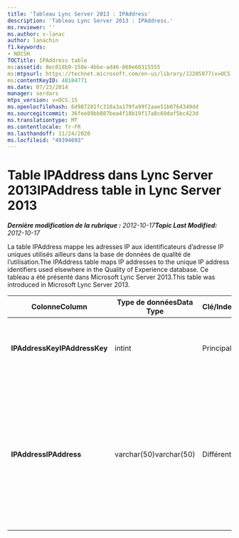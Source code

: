 ```yaml
---
title: 'Tableau Lync Server 2013 : IPAddress'
description: 'Tableau Lync Server 2013 : IPAddress.'
ms.reviewer: ''
ms.author: v-lanac
author: lanachin
f1.keywords:
- NOCSH
TOCTitle: IPAddress table
ms:assetid: 8ec018b9-158e-4bbe-ad46-869e60315555
ms:mtpsurl: https://technet.microsoft.com/en-us/library/JJ205077(v=OCS.15)
ms:contentKeyID: 48184771
ms.date: 07/23/2014
manager: serdars
mtps_version: v=OCS.15
ms.openlocfilehash: 6d987281fc310a3a179fa99f2aae51b0764349dd
ms.sourcegitcommit: 36fee89bb887bea4f18b19f17a8c69daf5bc423d
ms.translationtype: MT
ms.contentlocale: fr-FR
ms.lasthandoff: 11/24/2020
ms.locfileid: "49394693"
---
```

# <a name="ipaddress-table-in-lync-server-2013"></a><span data-ttu-id="ce084-103">Table IPAddress dans Lync Server 2013</span><span class="sxs-lookup"><span data-stu-id="ce084-103">IPAddress table in Lync Server 2013</span></span>

<div data-xmlns="http://www.w3.org/1999/xhtml">

<div class="topic" data-xmlns="http://www.w3.org/1999/xhtml" data-msxsl="urn:schemas-microsoft-com:xslt" data-cs="https://msdn.microsoft.com/">

<div data-asp="https://msdn2.microsoft.com/asp">



</div>

<div id="mainSection">

<div id="mainBody"><span data-ttu-id="ce084-104">

<span> </span></span><span class="sxs-lookup"><span data-stu-id="ce084-104">

<span> </span></span></span>

<span data-ttu-id="ce084-105">_**Dernière modification de la rubrique :** 2012-10-17_</span><span class="sxs-lookup"><span data-stu-id="ce084-105">_**Topic Last Modified:** 2012-10-17_</span></span>

<span data-ttu-id="ce084-106">La table IPAddress mappe les adresses IP aux identificateurs d’adresse IP uniques utilisés ailleurs dans la base de données de qualité de l’utilisation.</span><span class="sxs-lookup"><span data-stu-id="ce084-106">The IPAddress table maps IP addresses to the unique IP address identifiers used elsewhere in the Quality of Experience database.</span></span> <span data-ttu-id="ce084-107">Ce tableau a été présenté dans Microsoft Lync Server 2013.</span><span class="sxs-lookup"><span data-stu-id="ce084-107">This table was introduced in Microsoft Lync Server 2013.</span></span>


<table>
<colgroup>
<col style="width: 25%" />
<col style="width: 25%" />
<col style="width: 25%" />
<col style="width: 25%" />
</colgroup>
<thead>
<tr class="header">
<th><span data-ttu-id="ce084-108"><strong>Colonne</strong></span><span class="sxs-lookup"><span data-stu-id="ce084-108"><strong>Column</strong></span></span></th>
<th><span data-ttu-id="ce084-109"><strong>Type de données</strong></span><span class="sxs-lookup"><span data-stu-id="ce084-109"><strong>Data Type</strong></span></span></th>
<th><span data-ttu-id="ce084-110"><strong>Clé/Index</strong></span><span class="sxs-lookup"><span data-stu-id="ce084-110"><strong>Key/Index</strong></span></span></th>
<th><span data-ttu-id="ce084-111"><strong>Details</strong></span><span class="sxs-lookup"><span data-stu-id="ce084-111"><strong>Details</strong></span></span></th>
</tr>
</thead>
<tbody>
<tr class="odd">
<td><p><span data-ttu-id="ce084-112"><strong>IPAddressKey</strong></span><span class="sxs-lookup"><span data-stu-id="ce084-112"><strong>IPAddressKey</strong></span></span></p></td>
<td><p><span data-ttu-id="ce084-113">int</span><span class="sxs-lookup"><span data-stu-id="ce084-113">int</span></span></p></td>
<td><p><span data-ttu-id="ce084-114">Principal</span><span class="sxs-lookup"><span data-stu-id="ce084-114">Primary</span></span></p></td>
<td><p><span data-ttu-id="ce084-115">Identificateur unique de l’adresse IP spécifiée.</span><span class="sxs-lookup"><span data-stu-id="ce084-115">Unique identifier for the specified IP address.</span></span></p></td>
</tr>
<tr class="even">
<td><p><span data-ttu-id="ce084-116"><strong>IPAddress</strong></span><span class="sxs-lookup"><span data-stu-id="ce084-116"><strong>IPAddress</strong></span></span></p></td>
<td><p><span data-ttu-id="ce084-117">varchar(50)</span><span class="sxs-lookup"><span data-stu-id="ce084-117">varchar(50)</span></span></p></td>
<td><p><span data-ttu-id="ce084-118">Différent</span><span class="sxs-lookup"><span data-stu-id="ce084-118">Unique</span></span></p></td>
<td><p><span data-ttu-id="ce084-119">Une adresse IP unique (par exemple, 189.168.1.1) qui correspond à IpAddressKey.</span><span class="sxs-lookup"><span data-stu-id="ce084-119">Unique IP address (for example, 189.168.1.1) that maps to the IpAddressKey.</span></span> <span data-ttu-id="ce084-120">Il peut s’agir d’une adresse IPv4 ou IPv6.</span><span class="sxs-lookup"><span data-stu-id="ce084-120">This may be either an IPv4 or an IPv6 address.</span></span></p></td>
</tr>
</tbody>
</table><span data-ttu-id="ce084-121">


</div>

<span> </span>

</div>

</div>

</span><span class="sxs-lookup"><span data-stu-id="ce084-121">


</div>

<span> </span>

</div>

</div>

</span></span></div>

